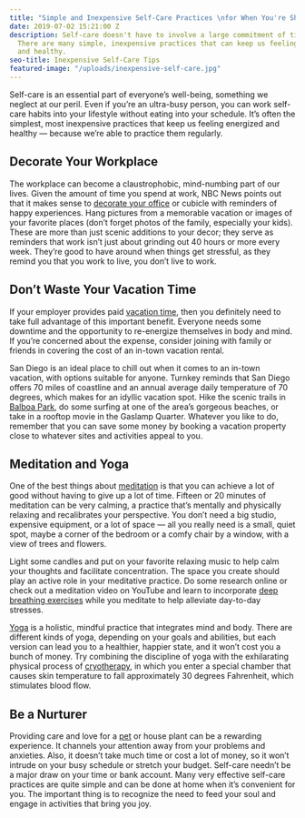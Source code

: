 ```yaml
---
title: "Simple and Inexpensive Self-Care Practices \nfor When You're Short On Time"
date: 2019-07-02 15:21:00 Z
description: Self-care doesn't have to involve a large commitment of time or money.
  There are many simple, inexpensive practices that can keep us feeling energized
  and healthy.
seo-title: Inexpensive Self-Care Tips
featured-image: "/uploads/inexpensive-self-care.jpg"
---
```


Self-care is an essential part of everyone’s well-being, something we neglect at our peril. Even if you’re an ultra-busy person, you can work self-care habits into your lifestyle without eating into your schedule. It’s often the simplest, most inexpensive practices that keep us feeling energized and healthy — because we’re able to practice them regularly.

## Decorate Your Workplace 

The workplace can become a claustrophobic, mind-numbing part of our lives. Given the amount of time you spend at work, NBC News points out that it makes sense to [decorate your office](https://www.nbcnews.com/better/health/8-ways-you-can-master-self-care-without-spending-dime-ncna895341) or cubicle with reminders of happy experiences. Hang pictures from a memorable vacation or images of your favorite places (don’t forget photos of the family, especially your kids). These are more than just scenic additions to your decor; they serve as reminders that work isn’t just about grinding out 40 hours or more every week. They’re good to have around when things get stressful, as they remind you that you work to live, you don’t live to work.

## Don’t Waste Your Vacation Time

If your employer provides paid [vacation time](https://psychcentral.com/blog/how-vacations-really-boost-physical-and-mental-health/), then you definitely need to take full advantage of this important benefit. Everyone needs some downtime and the opportunity to re-energize themselves in body and mind. If you’re concerned about the expense, consider joining with family or friends in covering the cost of an in-town vacation rental.

San Diego is an ideal place to chill out when it comes to an in-town vacation, with options suitable for anyone. Turnkey reminds that San Diego offers 70 miles of coastline and an annual average daily temperature of 70 degrees, which makes for an idyllic vacation spot. Hike the scenic trails in [Balboa Park](https://www.thrillist.com/entertainment/san-diego/things-to-do-in-san-diego), do some surfing at one of the area’s gorgeous beaches, or take in a rooftop movie in the Gaslamp Quarter. Whatever you like to do, remember that you can save some money by booking a vacation property close to whatever sites and activities appeal to you.

## Meditation and Yoga

One of the best things about [meditation](https://www.everydayhealth.com/meditation/how-meditation-can-improve-your-mental-health/) is that you can achieve a lot of good without having to give up a lot of time. Fifteen or 20 minutes of meditation can be very calming, a practice that’s mentally and physically relaxing and recalibrates your perspective. You don’t need a big studio, expensive equipment, or a lot of space — all you really need is a small, quiet spot, maybe a corner of the bedroom or a comfy chair by a window, with a view of trees and flowers.

Light some candles and put on your favorite relaxing music to help calm your thoughts and facilitate concentration. The space you create should play an active role in your meditative practice. Do some research online or check out a meditation video on YouTube and learn to incorporate [deep breathing exercises](https://blog.bulletproof.com/deep-breathing-exercises/) while you meditate to help alleviate day-to-day stresses.

[Yoga](/yoga) is a holistic, mindful practice that integrates mind and body. There are different kinds of yoga, depending on your goals and abilities, but each version can lead you to a healthier, happier state, and it won’t cost you a bunch of money. Try combining the discipline of yoga with the exhilarating physical process of [cryotherapy](/cryotherapy), in which you enter a special chamber that causes skin temperature to fall approximately 30 degrees Fahrenheit, which stimulates blood flow.

## Be a Nurturer

Providing care and love for a [pet](https://www.newportacademy.com/resources/well-being/pets-and-mental-health/) or house plant can be a rewarding experience. It channels your attention away from your problems and anxieties. Also, it doesn’t take much time or cost a lot of money, so it won’t intrude on your busy schedule or stretch your budget. 
Self-care needn’t be a major draw on your time or bank account. Many very effective self-care practices are quite simple and can be done at home when it’s convenient for you. The important thing is to recognize the need to feed your soul and engage in activities that bring you joy.